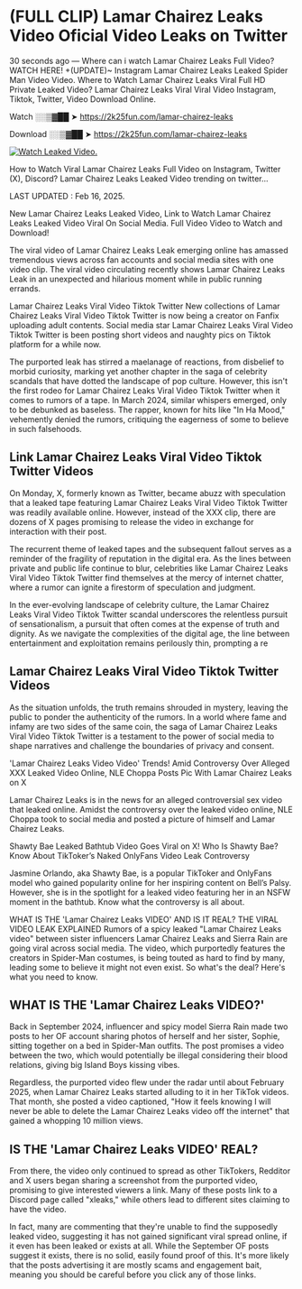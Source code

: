 # (FULL CLIP) Lamar Chairez Leaks Video Oficial Video Leaks on Twitter

30 seconds ago — Where can i watch Lamar Chairez Leaks Full Video? WATCH HERE! +(UPDATE)~ Instagram Lamar Chairez Leaks Leaked Spider Man Video Video. Where to Watch Lamar Chairez Leaks Viral Full HD Private Leaked Video? Lamar Chairez Leaks Viral Viral Video Instagram, Tiktok, Twitter, Video Download Online.

Watch ░░▒▓██ ➤ https://2k25fun.com/lamar-chairez-leaks

Download ░░▒▓██ ➤ https://2k25fun.com/lamar-chairez-leaks

[![Watch Leaked Video.](https://miro.medium.com/v2/resize:fit:828/format:webp/1*cilzJN44JGOrTw9NJCrNHA.gif "Watch Leaked Video")](https://2k25fun.com/lamar-chairez-leaks)

How to Watch Viral Lamar Chairez Leaks Full Video on Instagram, Twitter (X), Discord? Lamar Chairez Leaks Leaked Video trending on twitter...

LAST UPDATED : Feb 16, 2025.

New Lamar Chairez Leaks Leaked Video, Link to Watch Lamar Chairez Leaks Leaked Video Viral On Social Media. Full Video Video to Watch and Download!

The viral video of Lamar Chairez Leaks Leak emerging online has amassed tremendous views across fan accounts and social media sites with one video clip. The viral video circulating recently shows Lamar Chairez Leaks Leak in an unexpected and hilarious moment while in public running errands.

Lamar Chairez Leaks Viral Video Tiktok Twitter New collections of Lamar Chairez Leaks Viral Video Tiktok Twitter is now being a creator on Fanfix uploading adult contents. Social media star Lamar Chairez Leaks Viral Video Tiktok Twitter is been posting short videos and naughty pics on Tiktok platform for a while now.

The purported leak has stirred a maelanage of reactions, from disbelief to morbid curiosity, marking yet another chapter in the saga of celebrity scandals that have dotted the landscape of pop culture. However, this isn't the first rodeo for Lamar Chairez Leaks Viral Video Tiktok Twitter when it comes to rumors of a tape. In March 2024, similar whispers emerged, only to be debunked as baseless. The rapper, known for hits like "In Ha Mood," vehemently denied the rumors, critiquing the eagerness of some to believe in such falsehoods.

## Link Lamar Chairez Leaks Viral Video Tiktok Twitter Videos

On Monday, X, formerly known as Twitter, became abuzz with speculation that a leaked tape featuring Lamar Chairez Leaks Viral Video Tiktok Twitter was readily available online. However, instead of the XXX clip, there are dozens of X pages promising to release the video in exchange for interaction with their post.

The recurrent theme of leaked tapes and the subsequent fallout serves as a reminder of the fragility of reputation in the digital era. As the lines between private and public life continue to blur, celebrities like Lamar Chairez Leaks Viral Video Tiktok Twitter find themselves at the mercy of internet chatter, where a rumor can ignite a firestorm of speculation and judgment.

In the ever-evolving landscape of celebrity culture, the Lamar Chairez Leaks Viral Video Tiktok Twitter scandal underscores the relentless pursuit of sensationalism, a pursuit that often comes at the expense of truth and dignity. As we navigate the complexities of the digital age, the line between entertainment and exploitation remains perilously thin, prompting a re

##  Lamar Chairez Leaks Viral Video Tiktok Twitter Videos

As the situation unfolds, the truth remains shrouded in mystery, leaving the public to ponder the authenticity of the rumors. In a world where fame and infamy are two sides of the same coin, the saga of Lamar Chairez Leaks Viral Video Tiktok Twitter is a testament to the power of social media to shape narratives and challenge the boundaries of privacy and consent.

'Lamar Chairez Leaks Video Video' Trends! Amid Controversy Over Alleged XXX Leaked Video Online, NLE Choppa Posts Pic With Lamar Chairez Leaks on X

Lamar Chairez Leaks is in the news for an alleged controversial sex video that leaked online. Amidst the controversy over the leaked video online, NLE Choppa took to social media and posted a picture of himself and Lamar Chairez Leaks.

Shawty Bae Leaked Bathtub Video Goes Viral on X! Who Is Shawty Bae? Know About TikToker’s Naked OnlyFans Video Leak Controversy

Jasmine Orlando, aka Shawty Bae, is a popular TikToker and OnlyFans model who gained popularity online for her inspiring content on Bell’s Palsy. However, she is in the spotlight for a leaked video featuring her in an NSFW moment in the bathtub. Know what the controversy is all about.

WHAT IS THE 'Lamar Chairez Leaks VIDEO' AND IS IT REAL? THE VIRAL VIDEO LEAK EXPLAINED Rumors of a spicy leaked "Lamar Chairez Leaks video" between sister influencers Lamar Chairez Leaks and Sierra Rain are going viral across social media. The video, which purportedly features the creators in Spider-Man costumes, is being touted as hard to find by many, leading some to believe it might not even exist. So what's the deal? Here's what you need to know.

## WHAT IS THE 'Lamar Chairez Leaks VIDEO?'

Back in September 2024, influencer and spicy model Sierra Rain made two posts to her OF account sharing photos of herself and her sister, Sophie, sitting together on a bed in Spider-Man outfits. The post promises a video between the two, which would potentially be illegal considering their blood relations, giving big Island Boys kissing vibes.

Regardless, the purported video flew under the radar until about February 2025, when Lamar Chairez Leaks started alluding to it in her TikTok videos. That month, she posted a video captioned, "How it feels knowing I will never be able to delete the Lamar Chairez Leaks video off the internet" that gained a whopping 10 million views.

## IS THE 'Lamar Chairez Leaks VIDEO' REAL?

From there, the video only continued to spread as other TikTokers, Redditor and X users began sharing a screenshot from the purported video, promising to give interested viewers a link. Many of these posts link to a Discord page called "xleaks," while others lead to different sites claiming to have the video.

In fact, many are commenting that they're unable to find the supposedly leaked video, suggesting it has not gained significant viral spread online, if it even has been leaked or exists at all. While the September OF posts suggest it exists, there is no solid, easily found proof of this. It's more likely that the posts advertising it are mostly scams and engagement bait, meaning you should be careful before you click any of those links.